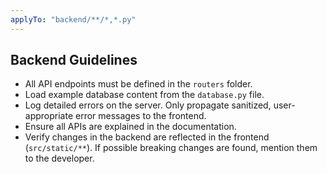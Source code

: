 ```yaml
---
applyTo: "backend/**/*,*.py"
---
```


## Backend Guidelines

- All API endpoints must be defined in the `routers` folder.
- Load example database content from the `database.py` file.
- Log detailed errors on the server. Only propagate sanitized, user-appropriate error messages to the frontend.
- Ensure all APIs are explained in the documentation.
- Verify changes in the backend are reflected in the frontend (`src/static/**`). If possible breaking changes are found, mention them to the developer.